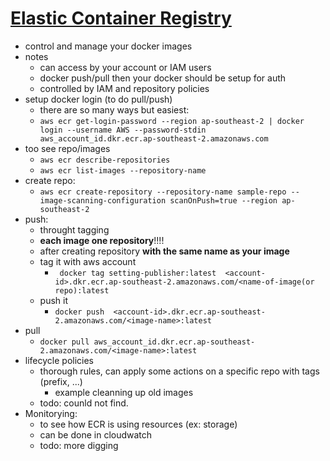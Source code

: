 # [Elastic Container Registry](https://docs.aws.amazon.com/AmazonECR/latest/userguide/Registries.html)
* control and manage your docker images
* notes
    * can access by your account or IAM users
    * docker push/pull then your docker should be setup for auth
    * controlled by IAM and repository policies
* setup docker login (to do pull/push)
    * there are so many ways but easiest: 
    * `aws ecr get-login-password --region ap-southeast-2 | docker login --username AWS --password-stdin aws_account_id.dkr.ecr.ap-southeast-2.amazonaws.com`
* too see repo/images
    * `aws ecr describe-repositories`
    * `aws ecr list-images --repository-name`
* create repo:
    * `aws ecr create-repository --repository-name sample-repo --image-scanning-configuration scanOnPush=true --region ap-southeast-2`
* push:
    * throught tagging
    * **each image one repository**!!!!
    * after creating repository **with the same name as your image**
    * tag it with aws account
        * ` docker tag setting-publisher:latest  <account-id>.dkr.ecr.ap-southeast-2.amazonaws.com/<name-of-image(or repo):latest`
    * push it
        *  `docker push  <account-id>.dkr.ecr.ap-southeast-2.amazonaws.com/<image-name>:latest`
* pull
    * `docker pull aws_account_id.dkr.ecr.ap-southeast-2.amazonaws.com/<image-name>:latest`
* lifecycle policies
    * thorough rules, can apply some actions on a specific repo with tags (prefix, ...)
        * example cleanning up old images
    * todo: counld not find.
* Monitorying:
    * to see how ECR is using resources (ex: storage)
    * can be done in cloudwatch
    * todo: more digging